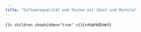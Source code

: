 ```yaml
---
title: "Softwarequalität und Testen mit JUnit und Mockito"
---
```



`{{< children showhidden="true" >}}`{=markdown}
